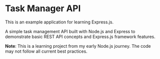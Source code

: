 # Task Manager API

This is an example application for learning Express.js.

A simple task management API built with Node.js and Express to demonstrate basic REST API concepts and Express.js framework features.

**Note**: This is a learning project from my early Node.js journey. The code may not follow all current best practices.
